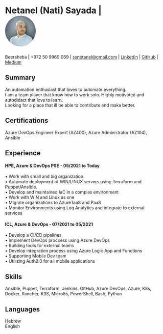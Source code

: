 # Netanel (Nati) Sayada | <div style="text-align: left"><img src="profile-pic-1.png" width="100" /></div>

Beersheba | +972 50 9969 069 | <ssnetanel@gmail.com> | [LinkedIn](https://www.linkedin.com/in/netanel-sayada-42157227) | [GitHub](https://github.com/NatiSayada) | [Medium](https://medium.com/@ssnetanel)

## Summary

An automation enthusiast that loves to automate everything.\
I am a team player that know how to work solo. Highly motivated and autodidact that love to learn.\
Looking for a place that ill be able to contribute and make better.

## Certifications

Azure DevOps Engineer Expert (AZ400), Azure Administrator (AZ104), Ansible

## Experience

#### HPE, Azure & DevOps PSE - 05/2021 to Today
•	Work with small and big organization.\
•	Automate deployment of WIN/LINUX servers using Terraform and Puppet/Ansible.\
•	Develop and maintained IaC in a complex environment\
•	Work with WIN and Linux as one\
•	Migrate organizations to Azure IaaS and PaaS\
•	Monitor Environments using Log Analytics and integrate to external services

#### ICL, Azure & DevOps - 07/2021 to 05/2021
•	Develop a CI/CD pipelines\
•	Implement DevOps proccess using Azure DevOps\
•	Building tools for external teams\
•	Develop integration process using Azure Logic App and Functions\
•	Supporting Mobile Dev team\
•	Utilizing Auth2.0 for all mobile applications

## Skills

Ansible, Puppet, Terraform, Jenkins, GitHub, Azure DevOps, Azure, K8s, Docker, Rancher, K3S, Micro8s, PowerShell, Bash, Python 

## Languages

Hebrew\
English
